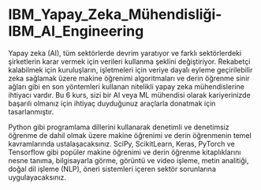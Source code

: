 # IBM_Yapay_Zeka_Mühendisliği-IBM_AI_Engineering
 
Yapay zeka (AI), tüm sektörlerde devrim yaratıyor ve farklı sektörlerdeki şirketlerin karar vermek için verileri kullanma şeklini değiştiriyor. Rekabetçi kalabilmek için kuruluşların, işletmeleri için veriye dayalı eyleme geçirilebilir zeka sağlamak üzere makine öğrenimi algoritmaları ve derin öğrenme sinir ağları gibi en son yöntemleri kullanan nitelikli yapay zeka mühendislerine ihtiyacı vardır. Bu 6 kurs, sizi bir AI veya ML mühendisi olarak kariyerinizde başarılı olmanız için ihtiyaç duyduğunuz araçlarla donatmak için tasarlanmıştır.  

Python gibi programlama dillerini kullanarak denetimli ve denetimsiz öğrenme de dahil olmak üzere makine öğrenimi ve derin öğrenmenin temel kavramlarında ustalaşacaksınız. SciPy, ScikitLearn, Keras, PyTorch ve Tensorflow gibi popüler makine öğrenimi ve derin öğrenme kitaplıklarını nesne tanıma, bilgisayarla görme, görüntü ve video işleme, metin analitiği, doğal dil işleme (NLP), öneri sistemleri içeren sektör sorunlarına uygulayacaksınız. 